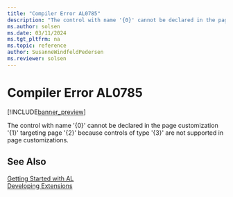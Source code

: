 ```yaml
---
title: "Compiler Error AL0785"
description: "The control with name '{0}' cannot be declared in the page customization '{1}' targeting page '{2}' because controls of type '{3}' are not supported in page customizations."
ms.author: solsen
ms.date: 03/11/2024
ms.tgt_pltfrm: na
ms.topic: reference
author: SusanneWindfeldPedersen
ms.reviewer: solsen
---
```

[//]: # (START>DO_NOT_EDIT)
[//]: # (IMPORTANT:Do not edit any of the content between here and the END>DO_NOT_EDIT.)
[//]: # (Any modifications should be made in the .xml files in the ModernDev repo.)
# Compiler Error AL0785

[!INCLUDE[banner_preview](../includes/banner_preview.md)]

The control with name '{0}' cannot be declared in the page customization '{1}' targeting page '{2}' because controls of type '{3}' are not supported in page customizations.


[//]: # (IMPORTANT: END>DO_NOT_EDIT)
## See Also  
[Getting Started with AL](../devenv-get-started.md)  
[Developing Extensions](../devenv-dev-overview.md)  